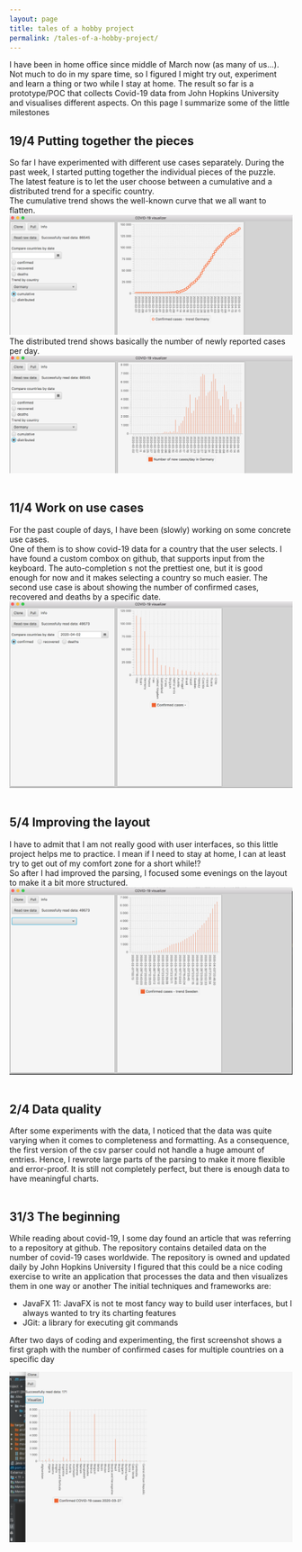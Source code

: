```yaml
---
layout: page
title: tales of a hobby project
permalink: /tales-of-a-hobby-project/
---
```

I have been in home office since middle of March now (as many of us...). Not much to do in my spare time, so I figured I might try out, experiment and learn a thing or two while I stay at home.
The result so far is a prototype/POC that collects Covid-19 data from John Hopkins University and visualises different aspects.
On this page I summarize some of the little milestones

## 19/4 Putting together the pieces
So far I have experimented with different use cases separately. During the past week, I started putting together the individual pieces of the puzzle.
<br/>
The latest feature is to let the user choose between a cumulative and a distributed trend for a specific country.<br/>
The cumulative trend shows the well-known curve that we all want to flatten.
![](/assets/covid19vis/cumulative.png)
The distributed trend shows basically the number of newly reported cases per day.
![](/assets/covid19vis/distributed.png)
<br/>
<br/>
## 11/4 Work on use cases
For the past couple of days, I have been (slowly) working on some concrete use cases.<br/>
One of them is to show covid-19 data for a country that the user selects.
I have found a custom combox on github, that supports input from the keyboard. The auto-completion s not the prettiest one, but it is good enough for now and it makes selecting a country so much easier.
The second use case is about showing the number of confirmed cases, recovered and deaths by a specific date.
![](/assets/covid19vis/by-date.png)
<br/>
<br/>
## 5/4 Improving the layout
I have to admit that I am not really good with user interfaces, so this little project helps me to practice. I mean if I need to stay at home, I can at least try to get out of my comfort zone for a short while!?<br/>
So after I had improved the parsing, I focused some evenings on the layout to make it a bit more structured.
![](/assets/covid19vis/trend.png)
<br/>
<br/>

## 2/4 Data quality
After some experiments with the data, I noticed that the data was quite varying when it comes to completeness and formatting. As a consequence, the first version of the csv parser could not handle a huge amount of entries. Hence, I rewrote large parts of the parsing to make it more flexible and error-proof. It is still not completely perfect, but there is enough data to have meaningful charts.
<br/>
<br/>

## 31/3 The beginning
While reading about covid-19, I some day found an article that was referring to a repository at github. The repository contains detailed data on the number of covid-19 cases worldwide. The repository is owned and updated daily by John Hopkins University
I figured that this could be a nice coding exercise to write an application that processes the data and then visualizes them in one way or another
The initial techniques and frameworks are:

* JavaFX 11: JavaFX is not te most fancy way to build user interfaces, but I always wanted to try its charting features
* JGit: a library for executing git commands

After two days of coding and experimenting, the first screenshot shows a first graph with the number of confirmed cases for multiple countries on a specific day

![](/assets/covid19vis/initial.png)
